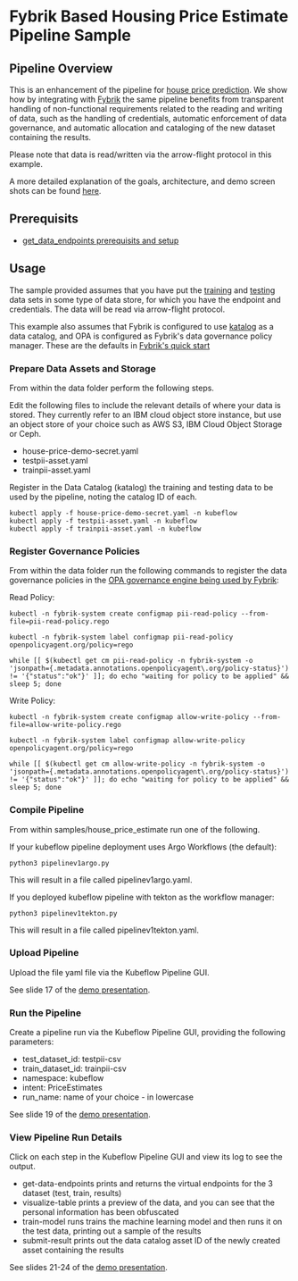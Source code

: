 # Fybrik Based Housing Price Estimate Pipeline Sample

## Pipeline Overview

This is an enhancement of the pipeline for [house price prediction](https://github.com/kubeflow/pipelines/tree/master/samples/contrib/versioned-pipeline-ci-samples/kaggle-ci-sample).  We show how by integrating with [Fybrik](https://fybrik.io/v1.0/) the same pipeline benefits from transparent handling of non-functional requirements related to the reading and writing of data, such as the handling of credentials, automatic enforcement of data governance, and automatic allocation and cataloging of the new dataset containing the results.  

Please note that data is read/written via the arrow-flight protocol in this example.

A more detailed explanation of the goals, architecture, and demo screen shots can be found [here](https://drive.google.com/file/d/1xn7pGe5pEAEZxnIzDdom9r7K6s78alcP/view?usp=sharing).

## Prerequisits
* [get_data_endpoints prerequisits and setup](../../get_data_endpoints/README.md)


## Usage
The sample provided assumes that you have put the [training](./data/trainwithpi.csv) and [testing](./data/testwithpi.csv) data sets in some type of data store, for which you have the endpoint and credentials.  The data will be read via arrow-flight protocol.

This example also assumes that Fybrik is configured to use [katalog](https://fybrik.io/v1.0/reference/katalog/) as a data catalog, and OPA is configured as Fybrik's data governance policy manager.  These are the defaults in [Fybrik's quick start](https://fybrik.io/v1.0/get-started/quickstart/)

### Prepare Data Assets and Storage
From within the data folder perform the following steps.

Edit the following files to include the relevant details of where your data is stored.  They currently refer to an IBM cloud object store instance, but use an object store of your choice such as AWS S3, IBM Cloud Object Storage or Ceph.
* house-price-demo-secret.yaml
* testpii-asset.yaml
* trainpii-asset.yaml

Register in the Data Catalog (katalog) the training and testing data to be used by the pipeline, noting the catalog ID of each.
```
kubectl apply -f house-price-demo-secret.yaml -n kubeflow
kubectl apply -f testpii-asset.yaml -n kubeflow
kubectl apply -f trainpii-asset.yaml -n kubeflow
```

### Register Governance Policies

From within the data folder run the following commands to register the data governance policies in the [OPA governance engine being used by Fybrik](https://fybrik.io/v1.0/tasks/using-opa/):

Read Policy:
```
kubectl -n fybrik-system create configmap pii-read-policy --from-file=pii-read-policy.rego
		
kubectl -n fybrik-system label configmap pii-read-policy openpolicyagent.org/policy=rego
		
while [[ $(kubectl get cm pii-read-policy -n fybrik-system -o 'jsonpath={.metadata.annotations.openpolicyagent\.org/policy-status}') != '{"status":"ok"}' ]]; do echo "waiting for policy to be applied" && sleep 5; done
```


Write Policy:
```
kubectl -n fybrik-system create configmap allow-write-policy --from-file=allow-write-policy.rego
		
kubectl -n fybrik-system label configmap allow-write-policy openpolicyagent.org/policy=rego
		
while [[ $(kubectl get cm allow-write-policy -n fybrik-system -o 'jsonpath={.metadata.annotations.openpolicyagent\.org/policy-status}') != '{"status":"ok"}' ]]; do echo "waiting for policy to be applied" && sleep 5; done

```

### Compile Pipeline
From within samples/house_price_estimate run one of the following.

If your kubeflow pipeline deployment uses Argo Workflows (the default):
```
python3 pipelinev1argo.py
```
This will result in a file called pipelinev1argo.yaml.


If you deployed kubeflow pipeline with tekton as the workflow manager:
```
python3 pipelinev1tekton.py
```
This will result in a file called pipelinev1tekton.yaml.

### Upload Pipeline
Upload the file yaml file via the Kubeflow Pipeline GUI.

See slide 17 of the [demo presentation](https://drive.google.com/file/d/1xn7pGe5pEAEZxnIzDdom9r7K6s78alcP/view?usp=sharing).

### Run the Pipeline
Create a pipeline run via the Kubeflow Pipeline GUI, providing the following parameters:
* test_dataset_id: testpii-csv
* train_dataset_id:  trainpii-csv
* namespace: kubeflow
* intent: PriceEstimates
* run_name: name of your choice - in lowercase

See slide 19 of the [demo presentation](https://drive.google.com/file/d/1xn7pGe5pEAEZxnIzDdom9r7K6s78alcP/view?usp=sharing).

### View Pipeline Run Details
Click on each step in the Kubeflow Pipeline GUI and view its log to see the output.  
* get-data-endpoints prints and returns the virtual endpoints for the 3 dataset (test, train, results)
* visualize-table prints a preview of the data, and you can see that the personal information has been obfuscated
* train-model runs trains the machine learning model and then runs it on the test data, printing out a sample of the results
* submit-result prints out the data catalog asset ID of the newly created asset containing the results

See slides 21-24 of the [demo presentation](https://drive.google.com/file/d/1xn7pGe5pEAEZxnIzDdom9r7K6s78alcP/view?usp=sharing).
